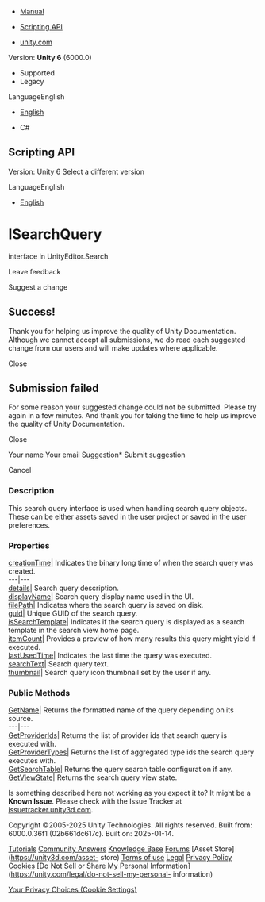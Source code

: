 [ ]()

  * [Manual](../Manual/index.html)
  * [Scripting API](../ScriptReference/index.html)

  * [unity.com](https://unity.com/)

Version: **Unity 6** (6000.0)

  * Supported
  * Legacy

LanguageEnglish

  * [English]()

  * C#

[ ](https://docs.unity3d.com)

## Scripting API

Version: Unity 6 Select a different version

LanguageEnglish

  * [English]()

# ISearchQuery

interface in UnityEditor.Search

Leave feedback

Suggest a change

## Success!

Thank you for helping us improve the quality of Unity Documentation. Although
we cannot accept all submissions, we do read each suggested change from our
users and will make updates where applicable.

Close

## Submission failed

For some reason your suggested change could not be submitted. Please <a>try
again</a> in a few minutes. And thank you for taking the time to help us
improve the quality of Unity Documentation.

Close

Your name Your email Suggestion* Submit suggestion

Cancel

[ ]()

### Description

This search query interface is used when handling search query objects. These
can be either assets saved in the user project or saved in the user
preferences.

### Properties

[creationTime](Search.ISearchQuery-creationTime.html)| Indicates the binary
long time of when the search query was created.  
---|---  
[details](Search.ISearchQuery-details.html)| Search query description.  
[displayName](Search.ISearchQuery-displayName.html)| Search query display name
used in the UI.  
[filePath](Search.ISearchQuery-filePath.html)| Indicates where the search
query is saved on disk.  
[guid](Search.ISearchQuery-guid.html)| Unique GUID of the search query.  
[isSearchTemplate](Search.ISearchQuery-isSearchTemplate.html)| Indicates if
the search query is displayed as a search template in the search view home
page.  
[itemCount](Search.ISearchQuery-itemCount.html)| Provides a preview of how
many results this query might yield if executed.  
[lastUsedTime](Search.ISearchQuery-lastUsedTime.html)| Indicates the last time
the query was executed.  
[searchText](Search.ISearchQuery-searchText.html)| Search query text.  
[thumbnail](Search.ISearchQuery-thumbnail.html)| Search query icon thumbnail
set by the user if any.  
  
### Public Methods

[GetName](Search.ISearchQuery.GetName.html)| Returns the formatted name of the
query depending on its source.  
---|---  
[GetProviderIds](Search.ISearchQuery.GetProviderIds.html)| Returns the list of
provider ids that search query is executed with.  
[GetProviderTypes](Search.ISearchQuery.GetProviderTypes.html)| Returns the
list of aggregated type ids the search query executes with.  
[GetSearchTable](Search.ISearchQuery.GetSearchTable.html)| Returns the query
search table configuration if any.  
[GetViewState](Search.ISearchQuery.GetViewState.html)| Returns the search
query view state.  
  
Is something described here not working as you expect it to? It might be a
**Known Issue**. Please check with the Issue Tracker at
[issuetracker.unity3d.com](https://issuetracker.unity3d.com).

Copyright ©2005-2025 Unity Technologies. All rights reserved. Built from:
6000.0.36f1 (02b661dc617c). Built on: 2025-01-14.

[Tutorials](https://unity3d.com/learn) [Community
Answers](https://answers.unity3d.com) [Knowledge
Base](https://support.unity3d.com/hc/en-us)
[Forums](https://forum.unity3d.com) [Asset Store](https://unity3d.com/asset-
store) [Terms of use](https://docs.unity3d.com/Manual/TermsOfUse.html)
[Legal](https://unity.com/legal) [Privacy
Policy](https://unity.com/legal/privacy-policy)
[Cookies](https://unity.com/legal/cookie-policy) [Do Not Sell or Share My
Personal Information](https://unity.com/legal/do-not-sell-my-personal-
information)

[Your Privacy Choices (Cookie Settings)](javascript:void\(0\);)

